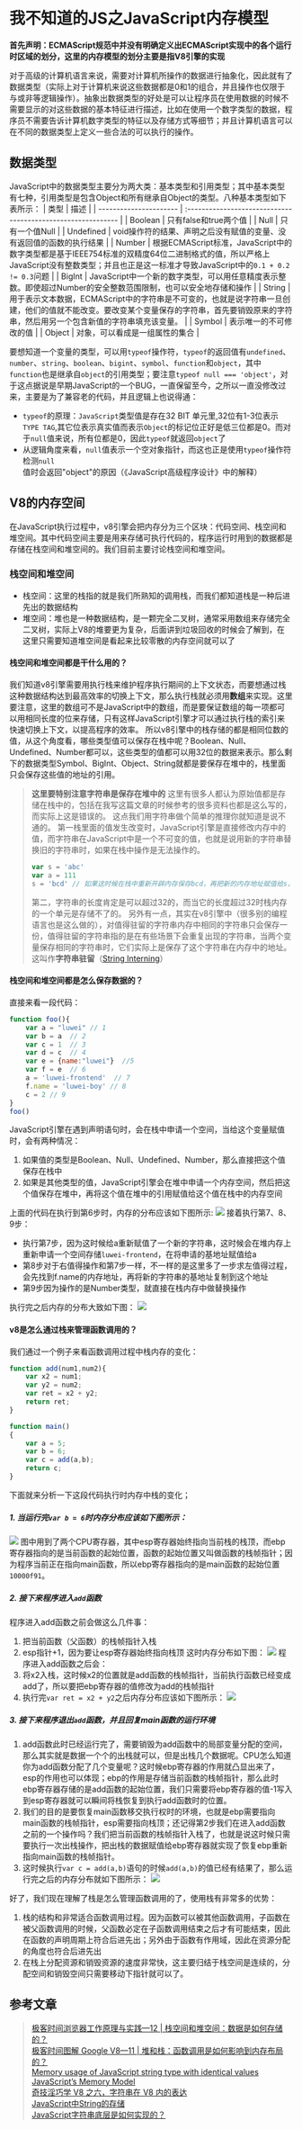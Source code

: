 # 我不知道的JS之JavaScript内存模型

**首先声明：ECMAScript规范中并没有明确定义出ECMAScript实现中的各个运行时区域的划分，这里的内存模型的划分主要是指V8引擎的实现**

对于高级的计算机语言来说，需要对计算机所操作的数据进行抽象化，因此就有了数据类型（实际上对于计算机来说这些数据都是0和1的组合，并且操作也仅限于与或非等逻辑操作）。抽象出数据类型的好处是可以让程序员在使用数据的时候不需要显示的对这些数据的基本特征进行描述，比如在使用一个数字类型的数据，程序员不需要告诉计算机数字类型的特征以及存储方式等细节；并且计算机语言可以在不同的数据类型上定义一些合法的可以执行的操作。
## 数据类型
JavaScript中的数据类型主要分为两大类：基本类型和引用类型；其中基本类型有七种，引用类型是包含Object和所有继承自Object的类型。八种基本类型如下表所示：
| 类型                   | 描述                                                         |
| ---------------------- | :----------------------------------------------------------- |
| <nobr>Boolean</nobr>   | 只有false和true两个值                                        |
| <nobr>Null</nobr>      | 只有一个值Null                                               |
| <nobr>Undefined</nobr> | void操作符的结果、声明之后没有赋值的变量、没有返回值的函数的执行结果 |
| <nobr>Number</nobr>    | 根据ECMAScript标准，JavaScript中的数字类型都是基于IEEE754标准的双精度64位二进制格式的值，所以严格上JavaScript没有整数类型；并且也正是这一标准才导致JavaScript中的`0.1 + 0.2 != 0.3`问题 |
| <nobr>BigInt</nobr>    | JavaScript中一个新的数字类型，可以用任意精度表示整数。即使超过Number的安全整数范围限制，也可以安全地存储和操作 |
| <nobr>String</nobr>    | 用于表示文本数据，ECMAScript中的字符串是不可变的，也就是说字符串一旦创建，他们的值就不能改变。要改变某个变量保存的字符串，首先要销毁原来的字符串，然后用另一个包含新值的字符串填充该变量。 |
| <nobr>Symbol</nobr>    | 表示唯一的不可修改的值                                       |
| <nobr>Object</nobr>    | 对象，可以看成是一组属性的集合                               |

要想知道一个变量的类型，可以用`typeof`操作符，`typeof`的返回值有`undefined`、`number`、`string`、`boolean`、`bigint`、`symbol`、`function`和`object`，其中`function`也是继承自`object`的引用类型；要注意`typeof null === 'object'`，对于这点据说是早期JavaScript的一个BUG，一直保留至今，之所以一直没修改过来，主要是为了兼容老的代码，并且逻辑上也说得通：
- `typeof`的原理：`JavaScript`类型值是存在32 BIT 单元里,32位有1-3位表示`TYPE TAG`,其它位表示真实值而表示`Object`的标记位正好是低三位都是0。而对于`null`值来说，所有位都是0，因此`typeof`就返回`object`了
- 从逻辑角度来看，`null`值表示一个空对象指针，而这也正是使用`typeof`操作符检测`null`值时会返回"object"的原因（《JavaScript高级程序设计》中的解释）

## V8的内存空间
在JavaScript执行过程中，v8引擎会把内存分为三个区块：代码空间、栈空间和堆空间。其中代码空间主要是用来存储可执行代码的，程序运行时用到的数据都是存储在栈空间和堆空间的。我们目前主要讨论栈空间和堆空间。

### 栈空间和堆空间
- 栈空间：这里的栈指的就是我们所熟知的调用栈，而我们都知道栈是一种后进先出的数据结构
- 堆空间：堆也是一种数据结构，是一颗完全二叉树，通常采用数组来存储完全二叉树，实际上V8的堆要更为复杂，后面讲到垃圾回收的时候会了解到，在这里只需要知道堆空间是看起来比较零散的内存空间就可以了

#### 栈空间和堆空间都是干什么用的？
我们知道v8引擎需要用执行栈来维护程序执行期间的上下文状态，而要想通过栈这种数据结构达到最高效率的切换上下文，那么执行栈就必须用**数组**来实现。这里要注意，这里的数组可不是JavaScript中的数组，而是要保证数组的每一项都可以用相同长度的位来存储，只有这样JavaScript引擎才可以通过执行栈的索引来快速切换上下文，以提高程序的效率。
所以v8引擎中的栈存储的都是相同位数的值，从这个角度看，哪些类型值可以保存在栈中呢？Boolean、Null、Undefined、Number都可以，这些类型的值都可以用32位的数据来表示。那么剩下的数据类型Symbol、BigInt、Object、String就都是要保存在堆中的，栈里面只会保存这些值的地址的引用。
> **这里要特别注意字符串是保存在堆中的**
> 这里有很多人都认为原始值都是存储在栈中的，包括在我写这篇文章的时候参考的很多资料也都是这么写的，而实际上这是错误的。
> 这点我们用字符串做个简单的推理你就知道是说不通的。
> 第一栈里面的值发生改变时，JavaScript引擎是直接修改内存中的值，而字符串在JavaScript中是一个不可变的值，也就是说用新的字符串替换旧的字符串时，如果在栈中操作是无法操作的。
> ```javascript
> var s = 'abc'
> var a = 111
> s = 'bcd' // 如果这时候在栈中重新开辟内存保存bcd，再把新的内存地址赋值给s，那么s和a在栈中的相对位置就会发生改变
> ```
> 第二，字符串的长度肯定是可以超过32的，而当它的长度超过32时栈内存的一个单元是存储不了的。
> 另外有一点，其实在v8引擎中（很多别的编程语言也是这么做的），对值得驻留的字符串内存中相同的字符串只会保存一份，值得驻留的字符串指的是在有些场景下会重复出现的字符串，当两个变量保存相同的字符串时，它们实际上是保存了这个字符串在内存中的地址。这叫作**字符串驻留**（[String Interning](https://en.wikipedia.org/wiki/String_interning)）

#### 栈空间和堆空间都是怎么保存数据的？
直接来看一段代码：
```javascript
function foo(){
    var a = "luwei" // 1
    var b = a  // 2
    var c = 1  // 3
    var d = c  // 4
    var e = {name:"luwei"}  //5
    var f = e  // 6
    a = 'luwei-frontend'  // 7
    f.name = 'luwei-boy' // 8
    c = 2 // 9
}
foo()
```
JavaScript引擎在遇到声明语句时，会在栈中申请一个空间，当给这个变量赋值时，会有两种情况：
1. 如果值的类型是Boolean、Null、Undefined、Number，那么直接把这个值保存在栈中
2. 如果是其他类型的值，JavaScript引擎会在堆中申请一个内存空间，然后把这个值保存在堆中，再将这个值在堆中的引用赋值给这个值在栈中的内存空间

上面的代码在执行到第6步时，内存的分布应该如下图所示:
![](http://image.beyi.wang/u9itx.png)
接着执行第7、8、9步：
- 执行第7步，因为这时候给a重新赋值了一个新的字符串，这时候会在堆内存上重新申请一个空间存储`luwei-frontend`，在将申请的基地址赋值给a
- 第8步对于右值得操作和第7步一样，不一样的是这里多了一步求左值得过程，会先找到f.name的内存地址，再将新的字符串的基地址复制到这个地址
- 第9步因为操作的是Number类型，就直接在栈内存中做替换操作

执行完之后内存的分布大致如下图：
![](http://image.beyi.wang/hrsi2.png)

#### v8是怎么通过栈来管理函数调用的？
我们通过一个例子来看函数调用过程中栈内存的变化：
```javascript
function add(num1,num2){
    var x2 = num1;
    var y2 = num2;
    var ret = x2 + y2;
    return ret;
}

function main()
{
    var a = 5;
    var b = 6;
    var c = add(a,b);
    return c;
}
```
下面就来分析一下这段代码执行时内存中栈的变化；
##### 1. 当运行完`var b = 6`时内存分布应该如下图所示：
![](http://image.beyi.wang/10oi1.png)
图中用到了两个CPU寄存器，其中esp寄存器始终指向当前栈的栈顶，而ebp寄存器指向的是当前函数的起始位置，函数的起始位置又叫做函数的栈帧指针；因为程序当前正在指向main函数，所以ebp寄存器指向的是main函数的起始位置`10000f91`。

##### 2. 接下来程序进入`add`函数
程序进入add函数之前会做这么几件事：
1. 把当前函数（父函数）的栈帧指针入栈
2. esp指针+1，因为要让esp寄存器始终指向栈顶
这时内存分布如下图：
![](http://image.beyi.wang/dn6am.png)
程序进入add函数之后会：
1. 将x2入栈，这时候x2的位置就是add函数的栈帧指针，当前执行函数已经变成add了，所以要把ebp寄存器的值修改为add的栈帧指针
2. 执行完`var ret = x2 + y2`之后内存分布应该如下图所示：
![](http://image.beyi.wang/x4hqq.png)

##### 3. 接下来程序退出`add`函数，并且回复main函数的运行环境
1. add函数此时已经运行完了，需要销毁为add函数中的局部变量分配的空间，那么其实就是数据一个个的出栈就可以，但是出栈几个数据呢。CPU怎么知道你为add函数分配了几个变量呢？这时候ebp寄存器的作用就凸显出来了，esp的作用也可以体现；ebp的作用是存储当前函数的栈帧指针，那么此时ebp寄存器存储的是add函数的起始位置，我们只需要将ebp寄存器的值-1写入到esp寄存器就可以瞬间将栈恢复到执行add函数时的位置。
2. 我们的目的是要恢复main函数移交执行权时的环境，也就是ebp需要指向main函数的栈帧指针，esp需要指向栈顶；还记得第2步我们在进入add函数之前的一个操作吗？我们把当前函数的栈帧指针入栈了，也就是说这时候只需要执行一次出栈操作，把出栈的数据赋值给ebp寄存器就实现了恢复ebp重新指向main函数的栈帧指针。
3. 这时候执行`var c = add(a,b)`语句的时候`add(a,b)`的值已经有结果了，那么运行完之后的内存分布就如下图所示：
![](http://image.beyi.wang/tynfc.png)

好了，我们现在理解了栈是怎么管理函数调用的了，使用栈有非常多的优势：
1. 栈的结构和非常适合函数调用过程。因为函数可以被其他函数调用，子函数在被父函数调用的时候，父函数必定在子函数调用结束之后才有可能结束，因此在函数的声明周期上符合后进先出；另外由于函数有作用域，因此在资源分配的角度也符合后进先出
2. 在栈上分配资源和销毁资源的速度非常快，这主要归结于栈空间是连续的，分配空间和销毁空间只需要移动下指针就可以了。

## 参考文章
> [极客时间浏览器工作原理与实践—12 | 栈空间和堆空间：数据是如何存储的？](https://time.geekbang.org/column/article/129596)   
> [极客时间图解 Google V8—11 | 堆和栈：函数调用是如何影响到内存布局的？](https://time.geekbang.org/column/article/221928)   
> [Memory usage of JavaScript string type with identical values](https://softwareengineering.stackexchange.com/a/325817/368987)   
> [JavaScript’s Memory Model](https://medium.com/@ethannam/javascripts-memory-model-7c972cd2c239)   
> [奇技淫巧学 V8 之六，字符串在 V8 内的表达](https://juejin.im/entry/59a67f3a5188252428611e62)   
> [JavaScript中String的存储](https://hllvm-group.iteye.com/group/topic/38923)   
> [JavaScript字符串底层是如何实现的？](https://www.zhihu.com/question/51132164/answer/124450796)